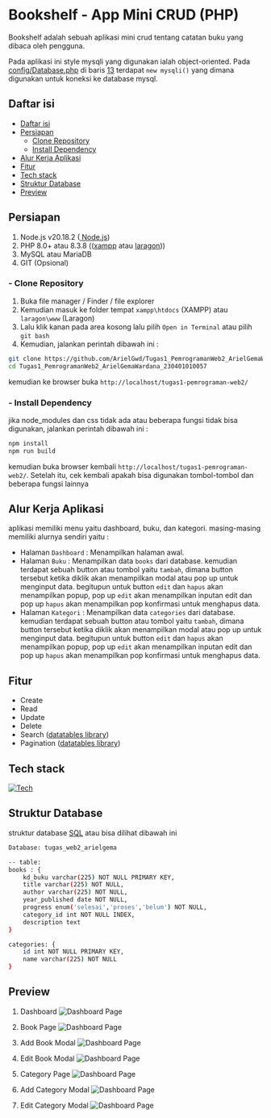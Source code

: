 # Bookshelf - App Mini CRUD (PHP)
Bookshelf adalah sebuah aplikasi mini crud tentang catatan buku yang dibaca oleh pengguna.   

Pada aplikasi ini style mysqli yang digunakan ialah object-oriented. Pada [config/Database.php](https://github.com/ArielGwd/tugas1-pemrograman-web2/blob/main/config/Database.php) di baris [13](https://github.com/ArielGwd/tugas1-pemrograman-web2/blob/72b1c8c8d7a404a47a7374d0dcbf182c6ecbb305/config/Database.php#L13) terdapat `new mysqli()` yang dimana digunakan untuk koneksi ke database mysql. 

## Daftar isi
- [Daftar isi](https://github.com/ArielGwd/Tugas1_PemrogramanWeb2_ArielGemaWardana_230401010057#daftar-isi)
- [Persiapan](https://github.com/ArielGwd/Tugas1_PemrogramanWeb2_ArielGemaWardana_230401010057#persiapan)
  - [Clone Repository](https://github.com/ArielGwd/Tugas1_PemrogramanWeb2_ArielGemaWardana_230401010057#--clone-repository)
  - [Install Dependency](https://github.com/ArielGwd/Tugas1_PemrogramanWeb2_ArielGemaWardana_230401010057#--install-dependency)
- [Alur Kerja Aplikasi](https://github.com/ArielGwd/Tugas1_PemrogramanWeb2_ArielGemaWardana_230401010057#alur-kerja-aplikasi)
- [Fitur](https://github.com/ArielGwd/Tugas1_PemrogramanWeb2_ArielGemaWardana_230401010057#fitur)
- [Tech stack](https://github.com/ArielGwd/Tugas1_PemrogramanWeb2_ArielGemaWardana_230401010057#tech-stack)
- [Struktur Database](https://github.com/ArielGwd/Tugas1_PemrogramanWeb2_ArielGemaWardana_230401010057/#struktur-database)
- [Preview](https://github.com/ArielGwd/Tugas1_PemrogramanWeb2_ArielGemaWardana_230401010057/#preview)

## Persiapan 
1. Node.js v20.18.2 ([ Node.js](https://nodejs.org/en/download)) 
2. PHP 8.0+ atau 8.3.8 (([xampp](https://www.apachefriends.org/download.html) atau [laragon](https://laragon.org/download/)))
3. MySQL atau MariaDB 
4. GIT (Opsional)

### - Clone Repository   
1. Buka file manager / Finder / file explorer
2. Kemudian masuk ke folder tempat `xampp\htdocs` (XAMPP) atau `laragon\www` (Laragon)
3. Lalu klik kanan pada area kosong lalu pilih `Open in Terminal` atau pilih `git bash`
4. Kemudian, jalankan perintah dibawah ini :
```bash
git clone https://github.com/ArielGwd/Tugas1_PemrogramanWeb2_ArielGemaWardana_230401010057.git
cd Tugas1_PemrogramanWeb2_ArielGemaWardana_230401010057 
```  

kemudian ke browser buka `http://localhost/tugas1-pemrograman-web2/`

### - Install Dependency
jika node_modules dan css tidak ada atau beberapa fungsi tidak bisa digunakan, jalankan perintah dibawah ini :
```bash
npm install
npm run build
``` 

kemudian buka browser kembali `http://localhost/tugas1-pemrograman-web2/`. Setelah itu, cek kembali apakah bisa digunakan tombol-tombol dan beberapa fungsi lainnya

## Alur Kerja Aplikasi
aplikasi memiliki menu yaitu dashboard, buku, dan kategori. masing-masing memiliki alurnya sendiri yaitu :
- Halaman `Dashboard` : Menampilkan halaman awal.
- Halaman `Buku` : Menampilkan data `books` dari database. kemudian terdapat sebuah button atau tombol yaitu `tambah`, dimana button tersebut ketika diklik akan menampilkan modal atau pop up untuk menginput data. begitupun untuk button `edit` dan `hapus` akan menampilkan popup, pop up `edit` akan menampilkan inputan edit dan pop up `hapus` akan menampilkan pop konfirmasi untuk menghapus data.
- Halaman `Kategori` : Menampilkan data `categories` dari database. kemudian terdapat sebuah button atau tombol yaitu `tambah`, dimana button tersebut ketika diklik akan menampilkan modal atau pop up untuk menginput data. begitupun untuk button `edit` dan `hapus` akan menampilkan popup, pop up `edit` akan menampilkan inputan edit dan pop up `hapus` akan menampilkan pop konfirmasi untuk menghapus data.

## Fitur
- Create
- Read
- Update
- Delete
- Search ([datatables library](https://datatables.net/))
- Pagination ([datatables library](https://datatables.net/))

## Tech stack
[![Tech](https://skillicons.dev/icons?i=tailwind,php,mysql,js,npm&perline=6)](https://skillicons.dev)
  
## Struktur Database
struktur database [SQL](tugas_web2_arielgema.sql) atau bisa dilihat dibawah ini
```bash
Database: tugas_web2_arielgema 

-- table: 
books : {
    kd_buku varchar(225) NOT NULL PRIMARY KEY,
    title varchar(225) NOT NULL, 
    author varchar(225) NOT NULL, 
    year_published date NOT NULL,
    progress enum('selesai','proses','belum') NOT NULL,
    category_id int NOT NULL INDEX,
    description text
}

categories: {
    id int NOT NULL PRIMARY KEY,
    name varchar(225) NOT NULL
} 
``` 

## Preview  
1. Dashboard
![Dashboard Page](assets/img/preview/dashboard.png)
 
2. Book Page
![Dashboard Page](assets/img/preview/buku.png)

3. Add Book Modal
![Dashboard Page](assets/img/preview/tambah-buku.png)

4. Edit Book Modal
![Dashboard Page](assets/img/preview/ubah-buku.png)

5. Category Page
![Dashboard Page](assets/img/preview/kategori.png)

6. Add Category Modal
![Dashboard Page](assets/img/preview/tambah-kategori.png)

7. Edit Category Modal
![Dashboard Page](assets/img/preview/ubah-kategori.png)


